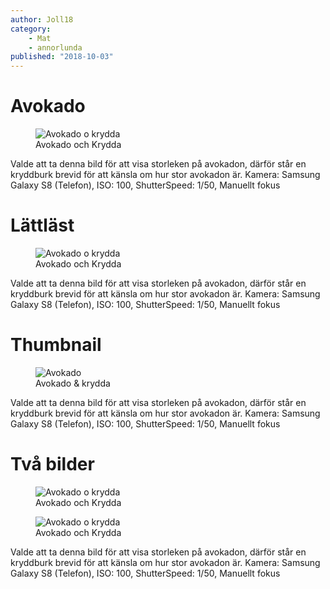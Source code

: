 ```yaml
---
author: Joll18
category:
    - Mat
    - annorlunda
published: "2018-10-03"
---
```


Avokado
==================================


<div class="figureContainer"> 

<figure class="figure right">
   <picture>
      <source media="(max-width: 450px)" srcset="image/blogg/avokado.jpg&aro&w=150">
      <source media="(max-width: 650px)" srcset="image/blogg/avokado.jpg&aro&w=310">
      <source media="(max-width: 790px)" srcset="image/blogg/avokado.jpg&aro&w=400">
      <source media="(max-width: 965px)" srcset="image/blogg/avokado.jpg&aro&w=600">
      <source media="(max-width: 1150px)" srcset="image/blogg/avokado.jpg&aro&w=850">
      <img src="image/blogg/avokado.jpg&aro" alt="Avokado o krydda">
   </picture>
    <figcaption>
    Avokado och Krydda
    </figcaption>
     
</figure>

  <p> Valde att ta denna bild för att visa storleken på avokadon, därför står en kryddburk brevid
      för att känsla om hur stor avokadon är.
      Kamera: Samsung Galaxy S8 (Telefon),
      ISO: 100,
      ShutterSpeed: 1/50,
      Manuellt fokus
  </p> 

</div>
              
Lättläst
==================================


<div class="figureContainer"> 

<figure class="figure center">
   <picture>
      <source media="(max-width: 650px)" srcset="image/blogg/avokado.jpg&aro&w=405&crop-to-fit&area=60,0,30,0">
      <source media="(max-width: 965px)" srcset="image/blogg/avokado.jpg&aro&w=650&crop-to-fit&area=60,0,30,0">
      <img src="image/blogg/avokado.jpg&aro&w=965&crop-to-fit&area=60,0,30,0" alt="Avokado o krydda">
   </picture>
        <figcaption>
        Avokado och Krydda
        </figcaption>
     
</figure>

  <p> Valde att ta denna bild för att visa storleken på avokadon, därför står en kryddburk brevid
      för att känsla om hur stor avokadon är.
      Kamera: Samsung Galaxy S8 (Telefon),
      ISO: 100,
      ShutterSpeed: 1/50,
      Manuellt fokus
  </p> 
               
            
</div>
               
               
Thumbnail
==================================

             
<div class="figureContainer"> 

<figure class="figure left">

   <picture>
      <source media="(max-width: 650px)" srcset="image/blogg/avokado.jpg&aro&w=200&h=200&crop-to-fit">
      <source media="(max-width: 965px)" srcset="image/blogg/avokado.jpg&aro&w=200&h=200&crop-to-fit">
      <img src="image/blogg/avokado.jpg&aro&w=200&h=200&crop-to-fit" alt="Avokado">
   </picture>
   
   <figcaption>
   Avokado & krydda
   </figcaption>
    
</figure>

 <p> Valde att ta denna bild för att visa storleken på avokadon, därför står en kryddburk brevid
     för att känsla om hur stor avokadon är.
     Kamera: Samsung Galaxy S8 (Telefon),
     ISO: 100,
     ShutterSpeed: 1/50,
     Manuellt fokus
 </p> 

</div>


Två bilder
==================================

               

<div class="figureContainer"> 

<figure class="figure w30 left">
   <img src="image/blogg/avokado.jpg&aro&w=300&h=300&crop-to-fit" alt="Avokado o krydda">
   <figcaption>
   Avokado och Krydda
   </figcaption>

</figure>




<figure class="figure w30 right">
   <img src="image/blogg/avokado.jpg&aro&w=300&h=300&crop-to-fit&scale=2" alt="Avokado o krydda">
   <figcaption>
   Avokado och Krydda
   </figcaption>

</figure>
     <p> Valde att ta denna bild för att visa storleken på avokadon, därför står en kryddburk brevid
         för att känsla om hur stor avokadon är.
         Kamera: Samsung Galaxy S8 (Telefon),
         ISO: 100,
         ShutterSpeed: 1/50,
         Manuellt fokus
     </p> 

</div>